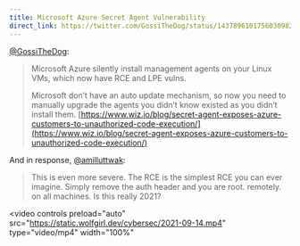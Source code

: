 ```yaml
---
title: Microsoft Azure Secret Agent Vulnerability
direct_link: https://twitter.com/GossiTheDog/status/1437896101756030982
---
```


[@GossiTheDog](https://twitter.com/GossiTheDog):

> Microsoft Azure silently install management agents on your Linux VMs, which now have RCE and LPE vulns.
>
> Microsoft don’t have an auto update mechanism, so now you need to manually upgrade the agents you didn’t know existed as you didn’t install them. [https://www.wiz.io/blog/secret-agent-exposes-azure-customers-to-unauthorized-code-execution/](https://www.wiz.io/blog/secret-agent-exposes-azure-customers-to-unauthorized-code-execution/)

And in response, [@amilluttwak](https://twitter.com/amilluttwak):

> This is even more severe. The RCE is the simplest RCE you can ever imagine. Simply remove the auth header and you are root. remotely. on all machines. Is this really 2021?

<video
controls
preload="auto"
src="https://static.wolfgirl.dev/cybersec/2021-09-14.mp4"
type="video/mp4"
width="100%"

> </video>
